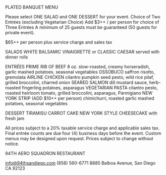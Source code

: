 PLATED BANQUET MENU

Please select ONE SALAD and ONE DESSERT for your event.
Choice of Two Entrées (excluding Vegetarian Choice)
Add $3++ / per person for choice of Three Entrées
A minimum of 25 guests must be guaranteed (50 guests for private event).

$65++ per person
plus service charge and sales tax

SALADS
WHITE BALSAMIC VINAIGRETTE or CLASSIC CAESAR
   served with dinner rolls

ENTRÉES
PRIME RIB OF BEEF
   8 oz. slow-roasted, creamy horseradish, garlic mashed potatoes, seasonal vegetables
OSSOBUCO
   saffron risotto, gremolata
AIRLINE CHICKEN
   cilantro pumpkin seed pesto, wild rice pilaf, grilled broccolini, charred onion
SEARED SALMON
   dill mustard sauce, herb-roasted fingerling potatoes, asparagus
VEGETARIAN PASTA
   cilantro pesto, roasted heirloom tomato, grilled broccolini, asparagus, Parmigiano
NEW YORK STRIP (ADD $10++ per person)
   chimichurri, roasted garlic mashed potatoes, seasonal vegetables

DESSERT
TIRAMISU
CARROT CAKE
NEW YORK STYLE CHEESECAKE with fresh jam

All prices subject to a 20% taxable service charge and applicable sales tax.
Final entrée counts are due four (4) business days before the event.
Custom menus may be designed upon request. Prices subject to change without notice.

94TH AERO SQUADRON RESTAURANT

info@94thsandiego.com   (858) 560-6771
8885 Balboa Avenue, San Diego CA 92123